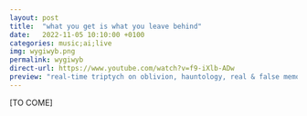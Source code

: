 ```yaml
---
layout: post
title:  "what you get is what you leave behind"
date:   2022-11-05 10:10:00 +0100
categories: music;ai;live
img: wygiwyb.png
permalink: wygiwyb
direct-url: https://www.youtube.com/watch?v=f9-iXlb-ADw
preview: "real-time triptych on oblivion, hauntology, real & false memories, and artificial reveries"
---
```


[TO COME]